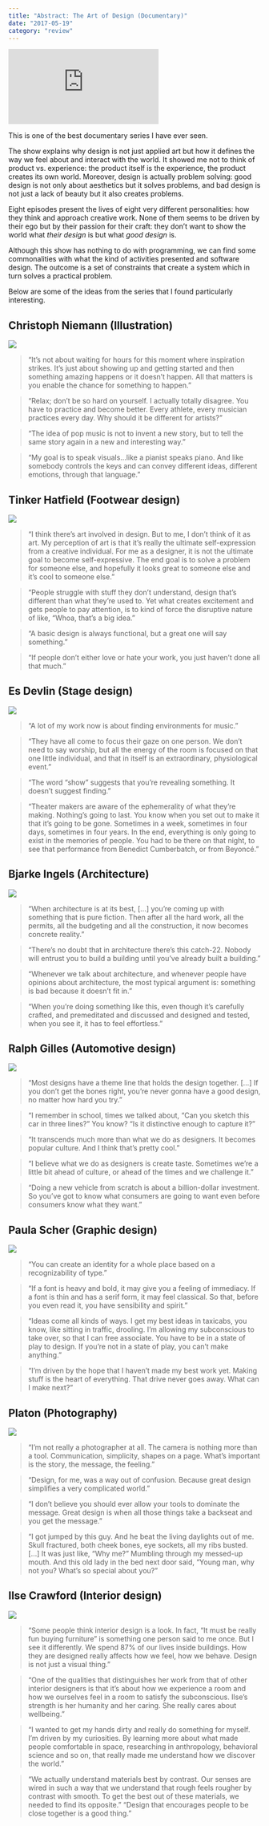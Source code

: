 ```yaml
---
title: "Abstract: The Art of Design (Documentary)"
date: "2017-05-19"
category: "review"
---
```


<div class="responsive-youtube-embed">
  <iframe  src="https://www.youtube.com/embed/DYaq2sWTWAA" frameborder="0" allow="accelerometer; autoplay; clipboard-write; encrypted-media; gyroscope; picture-in-picture" allowfullscreen></iframe>
</div>

This is one of the best documentary series I have ever seen.

The show explains why design is not just applied art but how it defines the way we feel about and interact with the world. It showed me not to think of product vs. experience: the product itself is the experience, the product creates its own world. Moreover, design is actually problem solving: good design is not only about aesthetics but it solves problems, and bad design is not just a lack of beauty but it also creates problems.

Eight episodes present the lives of eight very different personalities: how they think and approach creative work. None of them seems to be driven by their ego but by their passion for their craft: they don’t want to show the world what _their design_ is but what _good design_ is.

Although this show has nothing to do with programming, we can find some commonalities with what the kind of activities presented and software design. The outcome is a set of constraints that create a system which in turn solves a practical problem.

Below are some of the ideas from the series that I found particularly interesting.

## Christoph Niemann (Illustration)

<img src="/images/posts/abstract-the-art-of-design/1-christoph-niemann-illustration.jpg" class="centered" />

> “It’s not about waiting for hours for this moment where inspiration strikes. It’s just about showing up and getting started and then something amazing happens or it doesn’t happen. All that matters is you enable the chance for something to happen.”

> “Relax; don’t be so hard on yourself. I actually totally disagree. You have to practice and become better. Every athlete, every musician practices every day. Why should it be different for artists?”

> “The idea of pop music is not to invent a new story, but to tell the same story again in a new and interesting way.”

> “My goal is to speak visuals…like a pianist speaks piano. And like somebody controls the keys and can convey different ideas, different emotions, through that language.”

## Tinker Hatfield (Footwear design)

<img src="/images/posts/abstract-the-art-of-design/2-tinker-hatfield-footwear-design.jpg" class="centered" />

> “I think there’s art involved in design. But to me, I don’t think of it as art. My perception of art is that it’s really the ultimate self-expression from a creative individual. For me as a designer, it is not the ultimate goal to become self-expressive. The end goal is to solve a problem for someone else, and hopefully it looks great to someone else and it’s cool to someone else.”

> “People struggle with stuff they don’t understand, design that’s different than what they’re used to. Yet what creates excitement and gets people to pay attention, is to kind of force the disruptive nature of like, “Whoa, that’s a big idea.”

> “A basic design is always functional, but a great one will say something.”

> “If people don’t either love or hate your work, you just haven’t done all that much.”

## Es Devlin (Stage design)

<img src="/images/posts/abstract-the-art-of-design/3-es-devlin-stage-design.jpg" class="centered" />

> “A lot of my work now is about finding environments for music.”

> “They have all come to focus their gaze on one person. We don’t need to say worship, but all the energy of the room is focused on that one little individual, and that in itself is an extraordinary, physiological event.”

> “The word “show” suggests that you’re revealing something. It doesn’t suggest finding.”

> “Theater makers are aware of the ephemerality of what they’re making. Nothing’s going to last. You know when you set out to make it that it’s going to be gone. Sometimes in a week, sometimes in four days, sometimes in four years. In the end, everything is only going to exist in the memories of people. You had to be there on that night, to see that performance from Benedict Cumberbatch, or from Beyoncé.”

## Bjarke Ingels (Architecture)

<img src="/images/posts/abstract-the-art-of-design/4-bjarke-ingels-architecture.jpg" class="centered" />

> “When architecture is at its best, […] you’re coming up with something that is pure fiction. Then after all the hard work, all the permits, all the budgeting and all the construction, it now becomes concrete reality.”

> “There’s no doubt that in architecture there’s this catch-22. Nobody will entrust you to build a building until you’ve already built a building.”

> “Whenever we talk about architecture, and whenever people have opinions about architecture, the most typical argument is: something is bad because it doesn’t fit in.”

> “When you’re doing something like this, even though it’s carefully crafted, and premeditated and discussed and designed and tested, when you see it, it has to feel effortless.”

## Ralph Gilles (Automotive design)

<img src="/images/posts/abstract-the-art-of-design/5-ralph-gilles-automotive-design.jpg" class="centered" />

> “Most designs have a theme line that holds the design together. […] If you don’t get the bones right, you’re never gonna have a good design, no matter how hard you try.”

> “I remember in school, times we talked about, “Can you sketch this car in three lines?” You know? “Is it distinctive enough to capture it?”

> “It transcends much more than what we do as designers. It becomes popular culture. And I think that’s pretty cool.”

> “I believe what we do as designers is create taste. Sometimes we’re a little bit ahead of culture, or ahead of the times and we challenge it.”

> “Doing a new vehicle from scratch is about a billion-dollar investment. So you’ve got to know what consumers are going to want even before consumers know what they want.”

## Paula Scher (Graphic design)

<img src="/images/posts/abstract-the-art-of-design/6-paula-scher-graphic-design.jpg" class="centered" />

> “You can create an identity for a whole place based on a recognizability of type.”

> “If a font is heavy and bold, it may give you a feeling of immediacy. If a font is thin and has a serif form, it may feel classical. So that, before you even read it, you have sensibility and spirit.”

> “Ideas come all kinds of ways. I get my best ideas in taxicabs, you know, like sitting in traffic, drooling. I’m allowing my subconscious to take over, so that I can free associate. You have to be in a state of play to design. If you’re not in a state of play, you can’t make anything.”

> “I’m driven by the hope that I haven’t made my best work yet. Making stuff is the heart of everything. That drive never goes away. What can I make next?”

## Platon (Photography)

<img src="/images/posts/abstract-the-art-of-design/7-platon-photography.jpg" class="centered" />

> “I’m not really a photographer at all. The camera is nothing more than a tool. Communication, simplicity, shapes on a page. What’s important is the story, the message, the feeling.”

> “Design, for me, was a way out of confusion. Because great design simplifies a very complicated world.”

> “I don’t believe you should ever allow your tools to dominate the message. Great design is when all those things take a backseat and you get the message.”

> “I got jumped by this guy. And he beat the living daylights out of me. Skull fractured, both cheek bones, eye sockets, all my ribs busted. […] It was just like, “Why me?” Mumbling through my messed-up mouth. And this old lady in the bed next door said, “Young man, why not you? What’s so special about you?”

## Ilse Crawford (Interior design)

<img src="/images/posts/abstract-the-art-of-design/8-ilse-crawford-interior-design.jpg" class="centered" />

> “Some people think interior design is a look. In fact, “It must be really fun buying furniture” is something one person said to me once. But I see it differently. We spend 87% of our lives inside buildings. How they are designed really affects how we feel, how we behave. Design is not just a visual thing.”

> “One of the qualities that distinguishes her work from that of other interior designers is that it’s about how we experience a room and how we ourselves feel in a room to satisfy the subconscious. Ilse’s strength is her humanity and her caring. She really cares about wellbeing.”

> “I wanted to get my hands dirty and really do something for myself. I’m driven by my curiosities. By learning more about what made people comfortable in space, researching in anthropology, behavioral science and so on, that really made me understand how we discover the world.”

> “We actually understand materials best by contrast. Our senses are wired in such a way that we understand that rough feels rougher by contrast with smooth. To get the best out of these materials, we needed to find its opposite.”
> “Design that encourages people to be close together is a good thing.”
